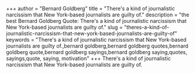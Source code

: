 +++
author = "Bernard Goldberg"
title = "There's a kind of journalistic narcissism that New York-based journalists are guilty of."
description = "the best Bernard Goldberg Quote: There's a kind of journalistic narcissism that New York-based journalists are guilty of."
slug = "theres-a-kind-of-journalistic-narcissism-that-new-york-based-journalists-are-guilty-of"
keywords = "There's a kind of journalistic narcissism that New York-based journalists are guilty of.,bernard goldberg,bernard goldberg quotes,bernard goldberg quote,bernard goldberg sayings,bernard goldberg saying,quotes, sayings,quote, saying, motivation"
+++
There's a kind of journalistic narcissism that New York-based journalists are guilty of.
